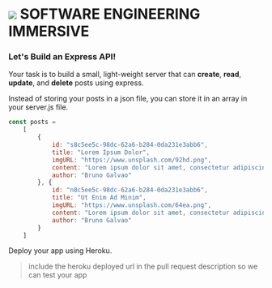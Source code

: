 # ![](https://ga-dash.s3.amazonaws.com/production/assets/logo-9f88ae6c9c3871690e33280fcf557f33.png)  SOFTWARE ENGINEERING IMMERSIVE

### Let's Build an Express API!

Your task is to build a small, light-weight server that can **create**, **read**, **update**, and **delete** posts using express.

Instead of storing your posts in a json file, you can store it in an array in your server.js file.

```js
const posts =
    [
        {
            id: "s8c5ee5c-98dc-62a6-b284-0da231e3abb6",
            title: "Lorem Ipsum Dolor",
            imgURL: "https://www.unsplash.com/92hd.png",
            content: "Lorem ipsum dolor sit amet, consectetur adipiscing elit, sed do eiusmod tempor incididunt ut labore et dolore magna aliqua. Ut enim ad minim veniam, quis nostrud exercitation ullamco laboris nisi ut aliquip ex ea commodo consequat. Duis aute irure dolor in reprehenderit in voluptate velit esse cillum dolore eu fugiat nulla pariatur.",
            author: "Bruno Galvao"
        }, {
            id: "n8c5ee5c-98dc-62a6-b284-0da231e3abb6",
            title: "Ut Enim Ad Minim",
            imgURL: "https://www.unsplash.com/64ea.png",
            content: "Lorem ipsum dolor sit amet, consectetur adipiscing elit, sed do eiusmod tempor incididunt ut labore et dolore magna aliqua. Ut enim ad minim veniam, quis nostrud exercitation ullamco laboris nisi ut aliquip ex ea commodo consequat. Duis aute irure dolor in reprehenderit in voluptate velit esse cillum dolore eu fugiat nulla pariatur.",
            author: "Bruno Galvao"
        }
    ]
```

Deploy your app using Heroku.
> include the heroku deployed url in the pull request description so we can test your app
